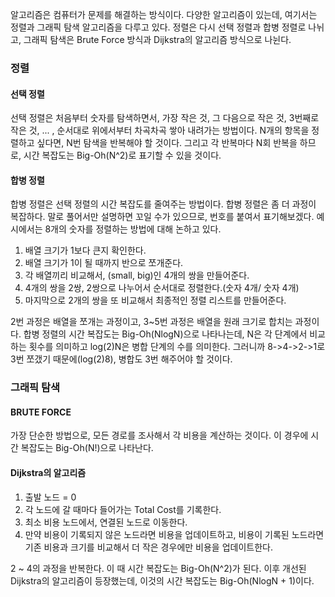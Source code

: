 알고리즘은 컴퓨터가 문제를 해결하는 방식이다. 다양한 알고리즘이 있는데, 여기서는 정렬과 그래픽 탐색 알고리즘을 다루고 있다. 정렬은 다시 선택 정렬과 합병 정렬로 나뉘고, 그래픽 탐색은 Brute Force 방식과 Dijkstra의 알고리즘 방식으로 나뉜다.


### 정렬


#### 선택 정렬


선택 정렬은 처음부터 숫자를 탐색하면서, 가장 작은 것, 그 다음으로 작은 것, 3번째로 작은 것, ... , 순서대로 위에서부터 차곡차곡 쌓아 내려가는 방법이다. N개의 항목을 정렬하고 싶다면, N번 탐색을 반복해야 할 것이다. 그리고 각 반복마다 N회 반복을 하므로, 시간 복잡도는 Big-Oh(N^2)로 표기할 수 있을 것이다.


#### 합병 정렬


합병 정렬은 선택 정렬의 시간 복잡도를 줄여주는 방법이다. 합병 정렬은 좀 더 과정이 복잡하다. 말로 풀어서만 설명하면 꼬일 수가 있으므로, 번호를 붙여서 표기해보겠다. 예시에서는 8개의 숫자를 정렬하는 방법에 대해 논하고 있다.

1) 배열 크기가 1보다 큰지 확인한다.
2) 배열 크기가 1이 될 때까지 반으로 쪼개준다.
3) 각 배열끼리 비교해서, (small, big)인 4개의 쌍을 만들어준다.
4) 4개의 쌍을 2쌍, 2쌍으로 나누어서 순서대로 정렬한다.(숫자 4개/ 숫자 4개)
5) 마지막으로 2개의 쌍을 또 비교해서 최종적인 정렬 리스트를 만들어준다.

2번 과정은 배열을 쪼개는 과정이고, 3~5번 과정은 배열을 원래 크기로 합치는 과정이다. 합병 정렬의 시간 복잡도는 Big-Oh(NlogN)으로 나타나는데, N은 각 단계에서 비교하는 횟수를 의미하고 log(2)N은 병합 단계의 수를 의미한다. 그러니까 8->4->2->1로 3번 쪼갰기 때문에(log(2)8), 병합도 3번 해주어야 할 것이다.


### 그래픽 탐색


#### BRUTE FORCE


가장 단순한 방법으로, 모든 경로를 조사해서 각 비용을 계산하는 것이다. 이 경우에 시간 복잡도는 Big-Oh(N!)으로 나타난다.


#### Dijkstra의 알고리즘


1) 출발 노드 = 0
2) 각 노드에 갈 때마다 들어가는 Total Cost를 기록한다.
3) 최소 비용 노드에서, 연결된 노드로 이동한다.
4) 만약 비용이 기록되지 않은 노드라면 비용을 업데이트하고, 비용이 기록된 노드라면 기존 비용과 크기를 비교해서 더 작은 경우에만 비용을 업데이트한다.

2 ~ 4의 과정을 반복한다. 이 때 시간 복잡도는 Big-Oh(N^2)가 된다. 이후 개선된 Dijkstra의 알고리즘이 등장했는데, 이것의 시간 복잡도는 Big-Oh(NlogN + 1)이다.






